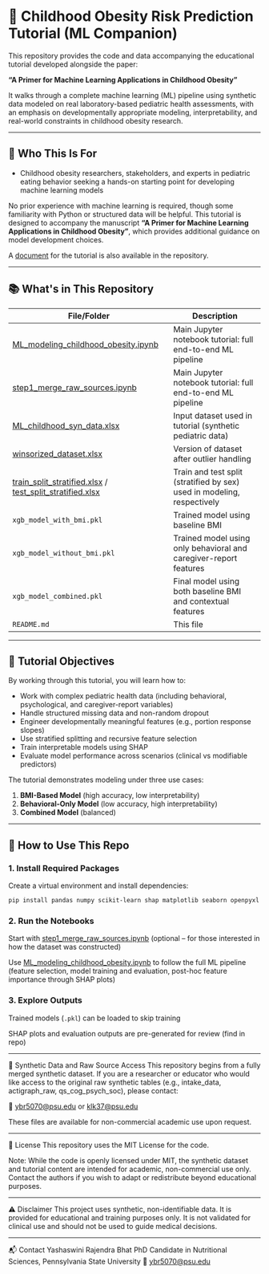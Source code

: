 # 🧠 Childhood Obesity Risk Prediction Tutorial (ML Companion)

This repository provides the code and data accompanying the educational tutorial developed alongside the paper:

**“A Primer for Machine Learning Applications in Childhood Obesity”**

It walks through a complete machine learning (ML) pipeline using synthetic data modeled on real laboratory-based pediatric health assessments, with an emphasis on developmentally appropriate modeling, interpretability, and real-world constraints in childhood obesity research.

---

## 🎯 Who This Is For

- Childhood obesity researchers, stakeholders, and experts in pediatric eating behavior seeking a hands-on starting point for developing machine learning models

No prior experience with machine learning is required, though some familiarity with Python or structured data will be helpful. This tutorial is designed to accompany the manuscript **“A Primer for Machine Learning Applications in Childhood Obesity”**, which provides additional guidance on model development choices.

A [document](ML_childhood_obesity_tutorial.docx) for the tutorial is also available in the repository.


---

## 📚 What's in This Repository

| File/Folder | Description |
|-------------|-------------|
| [ML_modeling_childhood_obesity.ipynb](ML_modeling_childhood_obesity.ipynb) | Main Jupyter notebook tutorial: full end-to-end ML pipeline |
| [step1_merge_raw_sources.ipynb](step1_merge_raw_sources.ipynb) | Main Jupyter notebook tutorial: full end-to-end ML pipeline |
| [ML_childhood_syn_data.xlsx](ML_childhood_syn_data.xlsx) | Input dataset used in tutorial (synthetic pediatric data) |
| [winsorized_dataset.xlsx](winsorized_dataset.xlsx) | Version of dataset after outlier handling |
| [train_split_stratified.xlsx](train_split_stratified.xlsx) / [test_split_stratified.xlsx](test_split_stratified.xlsx) | Train and test split (stratified by sex) used in modeling, respectively |
| `xgb_model_with_bmi.pkl` | Trained model using baseline BMI |
| `xgb_model_without_bmi.pkl` | Trained model using only behavioral and caregiver-report features |
| `xgb_model_combined.pkl` | Final model using both baseline BMI and contextual features |
| `README.md` | This file |

---

## 🧠 Tutorial Objectives

By working through this tutorial, you will learn how to:

- Work with complex pediatric health data (including behavioral, psychological, and caregiver-report variables)
- Handle structured missing data and non-random dropout
- Engineer developmentally meaningful features (e.g., portion response slopes)
- Use stratified splitting and recursive feature selection
- Train interpretable models using SHAP
- Evaluate model performance across scenarios (clinical vs modifiable predictors)

The tutorial demonstrates modeling under three use cases:
1. **BMI-Based Model** (high accuracy, low interpretability)
2. **Behavioral-Only Model** (low accuracy, high interpretability)
3. **Combined Model** (balanced)

---

## 🚀 How to Use This Repo

### 1. Install Required Packages

Create a virtual environment and install dependencies:

```bash
pip install pandas numpy scikit-learn shap matplotlib seaborn openpyxl
```

### 2. Run the Notebooks

Start with [step1_merge_raw_sources.ipynb](step1_merge_raw_sources.ipynb) (optional – for those interested in how the dataset was constructed)

Use [ML_modeling_childhood_obesity.ipynb](ML_modeling_childhood_obesity.ipynb) to follow the full ML pipeline
(feature selection, model training and evaluation, post-hoc feature importance through SHAP plots)

### 3. Explore Outputs
Trained models (`.pkl`) can be loaded to skip training

SHAP plots and evaluation outputs are pre-generated for review (find in repo)

---
🔐 Synthetic Data and Raw Source Access
This repository begins from a fully merged synthetic dataset. If you are a researcher or educator who would like access to the original raw synthetic tables (e.g., intake_data, actigraph_raw, qs_cog_psych_soc), please contact:

📧 [ybr5070@psu.edu](mailto:ybr5070@psu.edu) or [klk37@psu.edu](mailto:klk37@psu.edu)

These files are available for non-commercial academic use upon request.

---

📄 License
This repository uses the MIT License for the code.

Note: While the code is openly licensed under MIT, the synthetic dataset and tutorial content are intended for academic, non-commercial use only. Contact the authors if you wish to adapt or redistribute beyond educational purposes.

---

⚠️ Disclaimer
This project uses synthetic, non-identifiable data.
It is provided for educational and training purposes only.
It is not validated for clinical use and should not be used to guide medical decisions.

---

📬 Contact
Yashaswini Rajendra Bhat
PhD Candidate in Nutritional Sciences, Pennsylvania State University
📧 [ybr5070@psu.edu](mailto:ybr5070@psu.edu) 


